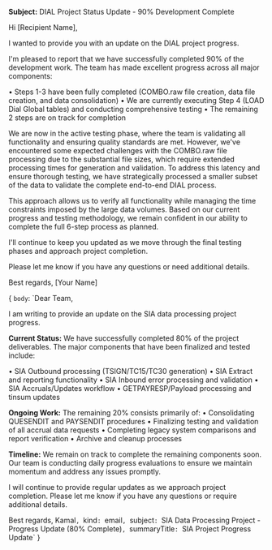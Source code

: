 **Subject:** DIAL Project Status Update - 90% Development Complete

Hi [Recipient Name],

I wanted to provide you with an update on the DIAL project progress.

I'm pleased to report that we have successfully completed 90% of the development work. The team has made excellent progress across all major components:

• Steps 1-3 have been fully completed (COMBO.raw file creation, data file creation, and data consolidation)
• We are currently executing Step 4 (LOAD Dial Global tables) and conducting comprehensive testing
• The remaining 2 steps are on track for completion

We are now in the active testing phase, where the team is validating all functionality and ensuring quality standards are met. However, we've encountered some expected challenges with the COMBO.raw file processing due to the substantial file sizes, which require extended processing times for generation and validation. To address this latency and ensure thorough testing, we have strategically processed a smaller subset of the data to validate the complete end-to-end DIAL process.

This approach allows us to verify all functionality while managing the time constraints imposed by the large data volumes. Based on our current progress and testing methodology, we remain confident in our ability to complete the full 6-step process as planned.

I'll continue to keep you updated as we move through the final testing phases and approach project completion.

Please let me know if you have any questions or need additional details.

Best regards,
[Your Name]



{
  `body`: `Dear Team,

I am writing to provide an update on the SIA data processing project progress.

**Current Status:**
We have successfully completed 80% of the project deliverables. The major components that have been finalized and tested include:

• SIA Outbound processing (TSIGN/TC15/TC30 generation)
• SIA Extract and reporting functionality
• SIA Inbound error processing and validation
• SIA Accruals/Updates workflow
• GETPAYRESP/Payload processing and tinsum updates

**Ongoing Work:**
The remaining 20% consists primarily of:
• Consolidating QUESENDIT and PAYSENDIT procedures
• Finalizing testing and validation of all accrual data requests
• Completing legacy system comparisons and report verification
• Archive and cleanup processes

**Timeline:**
We remain on track to complete the remaining components soon. Our team is conducting daily progress evaluations to ensure we maintain momentum and address any issues promptly.

I will continue to provide regular updates as we approach project completion. Please let me know if you have any questions or require additional details.

Best regards,
Kamal`,
  `kind`: `email`,
  `subject`: `SIA Data Processing Project - Progress Update (80% Complete)`,
  `summaryTitle`: `SIA Project Progress Update`
}
